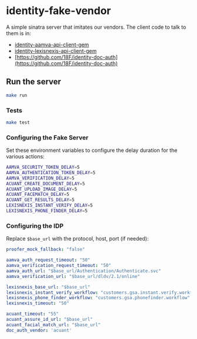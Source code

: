 # identity-fake-vendor

A simple sinatra server that imitates our vendors. The client code to talk to them is in:

- [identity-aamva-api-client-gem](https://github.com/18F/identity-aamva-api-client-gem)
- [identity-lexisnexis-api-client-gem](http://github.com/18f/identity-lexisnexis-api-client-gem/)
- [https://github.com/18F/identity-doc-auth](https://github.com/18F/identity-doc-auth)

## Run the server

```bash
make run
```

### Tests

```bash
make test
```

### Configuring the Fake Server

Set these environment variables to configure the delay duration for the various actions:

```bash
AAMVA_SECURITY_TOKEN_DELAY=5
AAMVA_AUTHENTICATION_TOKEN_DELAY=5
AAMVA_VERIFICATION_DELAY=5
ACUANT_CREATE_DOCUMENT_DELAY=5
ACUANT_UPLOAD_IMAGE_DELAY=5
ACUANT_FACEMATCH_DELAY=5
ACUANT_GET_RESULTS_DELAY=5
LEXISNEXIS_INSTANT_VERIFY_DELAY=5
LEXISNEXIS_PHONE_FINDER_DELAY=5
```

### Configuring the IDP

Replace `$base_url` with the protocol, host, port (if needed):

```yaml
proofer_mock_fallback: "false"

aamva_auth_request_timeout: "50"
aamva_verification_request_timeout: "50"
aamva_auth_url: "$base_url/Authentication/Authenticate.svc"
aamva_verification_url: "$base_url/dldv/2.1/online"

lexisnexis_base_url: "$base_url"
lexisnexis_instant_verify_workflow: "customers.gsa.instant.verify.workflow"
lexisnexis_phone_finder_workflow: "customers.gsa.phonefinder.workflow"
lexisnexis_timeout: "50"

acuant_timeout: "55"
acuant_assure_id_url: "$base_url"
acuant_facial_match_url: "$base_url"
doc_auth_vendor: 'acuant'
```
